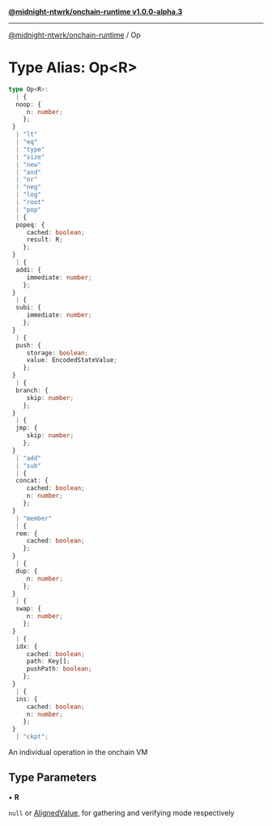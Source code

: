 [**@midnight-ntwrk/onchain-runtime v1.0.0-alpha.3**](../README.md)

***

[@midnight-ntwrk/onchain-runtime](../globals.md) / Op

# Type Alias: Op\<R\>

```ts
type Op<R>: 
  | {
  noop: {
     n: number;
    };
 }
  | "lt"
  | "eq"
  | "type"
  | "size"
  | "new"
  | "and"
  | "or"
  | "neg"
  | "log"
  | "root"
  | "pop"
  | {
  popeq: {
     cached: boolean;
     result: R;
    };
 }
  | {
  addi: {
     immediate: number;
    };
 }
  | {
  subi: {
     immediate: number;
    };
 }
  | {
  push: {
     storage: boolean;
     value: EncodedStateValue;
    };
 }
  | {
  branch: {
     skip: number;
    };
 }
  | {
  jmp: {
     skip: number;
    };
 }
  | "add"
  | "sub"
  | {
  concat: {
     cached: boolean;
     n: number;
    };
 }
  | "member"
  | {
  rem: {
     cached: boolean;
    };
 }
  | {
  dup: {
     n: number;
    };
 }
  | {
  swap: {
     n: number;
    };
 }
  | {
  idx: {
     cached: boolean;
     path: Key[];
     pushPath: boolean;
    };
 }
  | {
  ins: {
     cached: boolean;
     n: number;
    };
 }
  | "ckpt";
```

An individual operation in the onchain VM

## Type Parameters

• **R**

`null` or [AlignedValue](AlignedValue.md), for gathering and verifying
mode respectively
